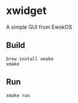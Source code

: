 # xwidget
A simple GUI from EwokOS

## Build

```shell
brew install xmake
xmake 
```

## Run

`xmake run`

